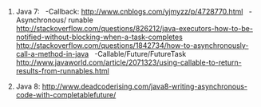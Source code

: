 1. Java 7:
   -Callback:
      http://www.cnblogs.com/yjmyzz/p/4728770.html 
   -Asynchronous/ runable
      http://stackoverflow.com/questions/826212/java-executors-how-to-be-notified-without-blocking-when-a-task-completes
      http://stackoverflow.com/questions/1842734/how-to-asynchronously-call-a-method-in-java
   -Callable/Future/FutureTask
      http://www.javaworld.com/article/2071323/using-callable-to-return-results-from-runnables.html


2. Java 8:
   http://www.deadcoderising.com/java8-writing-asynchronous-code-with-completablefuture/
